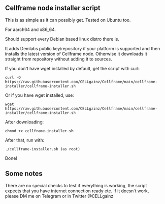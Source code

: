 ## Cellframe node installer script

This is as simple as it can possibly get. Tested on Ubuntu too.

For aarch64 and x86_64.

Should support every Debian based linux distro there is.

It adds Demlabs public key/repository if your platform is supported and then installs the latest version of Cellframe node.
Otherwise it downloads it straight from repository without adding it to sources.

If you don't have wget installed by default, get the script with curl:

    curl -O https://raw.githubusercontent.com/CELLgainz/Cellframe/main/cellframe-installer/cellframe-installer.sh

Or if you have wget installed, use:

    wget https://raw.githubusercontent.com/CELLgainz/Cellframe/main/cellframe-installer/cellframe-installer.sh

After downloading:

    chmod +x cellframe-installer.sh

After that, run with:

    ./cellframe-installer.sh (as root)

Done!

## Some notes

There are no special checks to test if everything is working, the script expects that you have internet connection ready etc. If it doesn't work, please DM me on Telegram or in Twitter @CELLgainz
